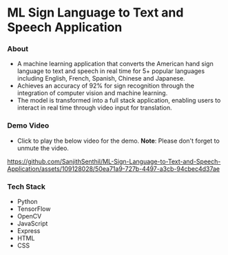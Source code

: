 # ML Sign Language to Text and Speech Application

### About
- A machine learning application that converts the American hand sign language to text and speech in real time for 5+ popular languages including English, French, Spanish, Chinese and Japanese.
- Achieves an accuracy of 92% for sign recognition through the integration of computer vision and machine learning.
- The model is transformed into a full stack application, enabling users to interact in real time through video input for translation.

### Demo Video
- Click to play the below video for the demo. **Note**: Please don't forget to unmute the video.

https://github.com/SanjithSenthil/ML-Sign-Language-to-Text-and-Speech-Application/assets/109128028/50ea71a9-727b-4497-a3cb-94cbec4d37ae

### Tech Stack
- Python
- TensorFlow
- OpenCV
- JavaScript
- Express
- HTML
- CSS
